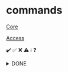 # commands

[Core](/core.md)

[Access](/Access.md)


✔️ ✅ ❌ ⚠️ ℹ️ ❓ 

<details>
  <summary> DONE </summary>

| Project                                       | Wallet              | Notes     |      |
| :--------                                     | :--------           | :-------- | :--- |
|                                               |                     |       

</details>

